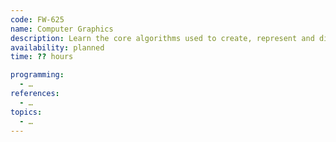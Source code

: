 ```yaml
---
code: FW-625
name: Computer Graphics
description: Learn the core algorithms used to create, represent and display visual content and interactive experiences.
availability: planned
time: ?? hours

programming:
  - …
references:
  - …
topics:
  - …
---
```

